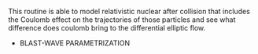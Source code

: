 This routine is able to model relativistic nuclear after collision that includes the Coulomb effect on the trajectories of those particles and see what difference does coulomb bring to the differential elliptic flow. 

- BLAST-WAVE PARAMETRIZATION
